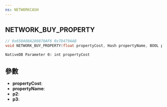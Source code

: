 ```yaml
---
ns: NETWORKCASH
---
```

## NETWORK_BUY_PROPERTY

```c
// 0x650A08A280870AF6 0x7D479AAB
void NETWORK_BUY_PROPERTY(float propertyCost, Hash propertyName, BOOL p2, BOOL p3);
```

```
NativeDB Parameter 0: int propertyCost
```

## 參數
* **propertyCost**: 
* **propertyName**: 
* **p2**: 
* **p3**: 

